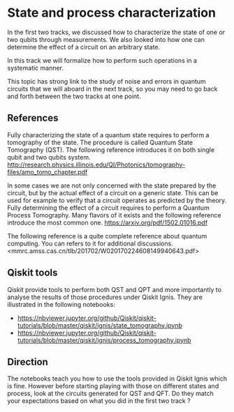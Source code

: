 # State and process characterization

In the first two tracks, we discussed how to characterize the state of one or
two qubits through measurements. We also looked into how one can determine the
effect of a circuit on an arbitrary state.

In this track we will formalize how to perform such operations in a systematic
manner.

This topic has strong link to the study of noise and errors in quantum circuits
that we will aboard in the next track, so you may need to go back and forth
between the two tracks at one point.

## References

Fully characterizing the state of a quantum state requires to perform a
tomography of the state. The procedure is called Quantum State Tomography (QST).
The following reference introduces it on both single qubit and two qubits
system.
http://research.physics.illinois.edu/QI/Photonics/tomography-files/amo_tomo_chapter.pdf

In some cases we are not only concerned with the state prepared by the circuit,
but by the actual effect of a circuit on a generic state. This can be used for
example to verify that a circuit operates as predicted by the theory. Fully
determining the effect of a circuit requires to perform a Quantum Process
Tomography. Many flavors of it exists and the following reference introduce the
most common one.
https://arxiv.org/pdf/1502.01016.pdf

The following reference is a quite complete reference about quantum computing.
You can refers to it for additional discussions.
<mmrc.amss.cas.cn/tlb/201702/W020170224608149940643.pdf>


## Qiskit tools

Qiskit provide tools to perform both QST and QPT and more importantly to analyse
the results of those procedures under Qiskit Ignis. They are illustrated in the
following notebooks:
- https://nbviewer.jupyter.org/github/Qiskit/qiskit-tutorials/blob/master/qiskit/ignis/state_tomography.ipynb
- https://nbviewer.jupyter.org/github/Qiskit/qiskit-tutorials/blob/master/qiskit/ignis/process_tomography.ipynb

## Direction

The notebooks teach you how to use the tools provided in Qiskit Ignis which is
fine. However before starting playing with those on different states and
process, look at the circuits generated for QST and QFT. Do they match your
expectations based on what you did in the first two track ?
